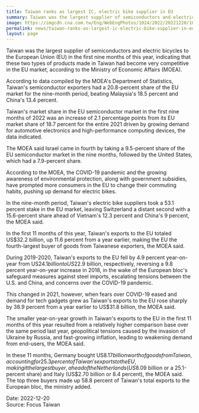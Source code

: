 ```yaml
---
title: Taiwan ranks as largest IC, electric bike supplier in EU
summary: Taiwan was the largest supplier of semiconductors and electric bicycles to the European Union (EU) in the first nine months of this year
image: https://imgcdn.cna.com.tw/Eng/WebEngPhotos/1024/2022/20221220/1024x681_95312398545.jpg
permalink: news/taiwan-ranks-as-largest-ic-electric-bike-supplier-in-eu/
layout: page
---
```

Taiwan was the largest supplier of semiconductors and electric bicycles to the European Union (EU) in the first nine months of this year, indicating that these two types of products made in Taiwan had become very competitive in the EU market, according to the Ministry of Economic Affairs (MOEA).

According to data compiled by the MOEA's Department of Statistics, Taiwan's semiconductor exporters had a 20.8-percent share of the EU market for the nine-month period, beating Malaysia's 18.5 percent and China's 13.4 percent.

Taiwan's market share in the EU semiconductor market in the first nine months of 2022 was an increase of 2.1 percentage points from its EU market share of 18.7 percent for the entire 2021 driven by growing demand for automotive electronics and high-performance computing devices, the data indicated.

The MOEA said Israel came in fourth by taking a 9.5-percent share of the EU semiconductor market in the nine months, followed by the United States, which had a 7.9-percent share.

According to the MOEA, the COVID-19 pandemic and the growing awareness of environmental protection, along with government subsidies, have prompted more consumers in the EU to change their commuting habits, pushing up demand for electric bikes.

In the nine-month period, Taiwan's electric bike suppliers took a 53.1 percent stake in the EU market, leaving Switzerland a distant second with a 15.6-percent share ahead of Vietnam's 12.3 percent and China's 9 percent, the MOEA said.

In the first 11 months of this year, Taiwan's exports to the EU totaled US$32.2 billion, up 11.6 percent from a year earlier, making the EU the fourth-largest buyer of goods from Taiwanese exporters, the MOEA said.

During 2019-2020, Taiwan's exports to the EU fell by 4.9 percent year-on-year from US$24.1 billion to US$22.9 billion, respectively, reversing a 9.8 percent year-on-year increase in 2018, in the wake of the European bloc's safeguard measures against steel imports, escalating tensions between the U.S. and China, and concerns over the COVID-19 pandemic.

This changed in 2021, however, when fears over COVID-19 eased and demand for tech gadgets grew as Taiwan's exports to the EU rose sharply by 38.9 percent from a year earlier to US$31.8 billion, the MOEA said.

The smaller year-on-year growth in Taiwan's exports to the EU in the first 11 months of this year resulted from a relatively higher comparison base over the same period last year, geopolitical tensions caused by the invasion of Ukraine by Russia, and fast-growing inflation, leading to weakening demand from end-users, the MOEA said.

In these 11 months, Germany bought US$8.17 billion worth of goods from Taiwan, accounting for 25.3 percent of Taiwan's exports to the EU, making it the largest buyer, ahead of the Netherlands (US$8.09 billion or a 25.1-percent share) and Italy (US$2.70 billion or 8.4 percent), the MOEA said. The top three buyers made up 58.8 percent of Taiwan's total exports to the European bloc, the ministry added.

Date: 2022-12-20
<br/>
Source: Focus Taiwan
